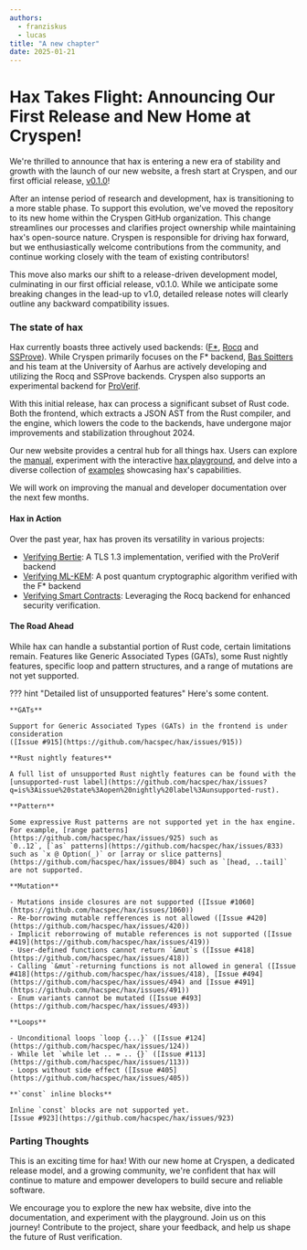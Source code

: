 ```yaml
---
authors:
  - franziskus
  - lucas
title: "A new chapter"
date: 2025-01-21
---
```


# Hax Takes Flight: Announcing Our First Release and New Home at Cryspen!

We're thrilled to announce that hax is entering a new era of stability and
growth with the launch of our new website, a fresh start at Cryspen,
and our first official release,
[v0.1.0](https://github.com/cryspen/hax/releases/tag/cargo-hax-v0.1.0)!

After an intense period of research and development, hax is transitioning to a
more stable phase.
To support this evolution, we've moved the repository to its new home within the
Cryspen GitHub organization.
This change streamlines our processes and clarifies project ownership while
maintaining hax's open-source nature.
Cryspen is responsible for driving hax forward, but we enthusiastically
welcome contributions from the community, and continue working closely with
the team of existing contributors!

This move also marks our shift to a release-driven development model,
culminating in our first official release, v0.1.0.
While we anticipate some breaking changes in the lead-up to v1.0, detailed
release notes will clearly outline any backward compatibility issues.

### The state of hax

Hax currently boasts three actively used backends: ([F\*](https://fstar-lang.org/),
[Rocq](https://rocq-prover.org/) and [SSProve](https://github.com/SSProve/ssprove)).
While Cryspen primarily focuses on the F\* backend, [Bas Spitters](https://www.au.dk/en/spitters@cs.au.dk)
and his team at the University of Aarhus are actively developing and utilizing
the Rocq and SSProve backends. Cryspen also supports an experimental backend for
[ProVerif](https://bblanche.gitlabpages.inria.fr/proverif/).

With this initial release, hax can process a significant subset of Rust code.
Both the frontend, which extracts a JSON AST from the Rust compiler, and the
engine, which lowers the code to the backends, have undergone major
improvements and stabilization throughout 2024.

Our new website provides a central hub for all things hax.
Users can explore the [manual](../../manual/index.md), experiment with the
interactive [hax playground](https://hax-playground.cryspen.com/),
and delve into a diverse collection of [examples](https://github.com/cryspen/hax/tree/main/examples)
showcasing hax's capabilities.

We will work on improving the manual and developer documentation over the next
few months.

#### Hax in Action

Over the past year, hax has proven its versatility in various projects:

- [Verifying Bertie](https://cryspen.com/post/hax-pv/): A TLS 1.3 implementation, verified with the ProVerif backend
- [Verifying ML-KEM](https://cryspen.com/post/ml-kem-verification): A post quantum cryptographic algorithm verified with the F\* backend
- [Verifying Smart Contracts](https://github.com/hacspec/hacspec.github.io/blob/master/coqpl24-paper9-13.pdf): Leveraging the Rocq backend for enhanced security verification.

#### The Road Ahead

While hax can handle a substantial portion of Rust code, certain limitations
remain.
Features like Generic Associated Types (GATs), some Rust nightly features, specific
loop and pattern structures, and a range of mutations are not yet supported.

??? hint "Detailed list of unsupported features"
    Here's some content.

    **GATs**

    Support for Generic Associated Types (GATs) in the frontend is under consideration
    ([Issue #915](https://github.com/hacspec/hax/issues/915))

    **Rust nightly features**

    A full list of unsupported Rust nightly features can be found with the [unsupported-rust label](https://github.com/hacspec/hax/issues?q=is%3Aissue%20state%3Aopen%20nightly%20label%3Aunsupported-rust).

    **Pattern**

    Some expressive Rust patterns are not supported yet in the hax engine.
    For example, [range patterns](https://github.com/hacspec/hax/issues/925) such as
    `0..12`, [`as` patterns](https://github.com/hacspec/hax/issues/833) such as `x @ Option(_)` or [array or slice patterns](https://github.com/hacspec/hax/issues/804) such as `[head, ..tail]` are not supported.

    **Mutation**

    - Mutations inside closures are not supported ([Issue #1060](https://github.com/hacspec/hax/issues/1060))
    - Re-borrowing mutable refferences is not allowed ([Issue #420](https://github.com/hacspec/hax/issues/420))
    - Implicit reborrowing of mutable references is not supported ([Issue #419](https://github.com/hacspec/hax/issues/419))
    - User-defined functions cannot return `&mut`s ([Issue #418](https://github.com/hacspec/hax/issues/418))
    - Calling `&mut`-returning functions is not allowed in general ([Issue #418](https://github.com/hacspec/hax/issues/418), [Issue #494](https://github.com/hacspec/hax/issues/494) and [Issue #491](https://github.com/hacspec/hax/issues/491))
    - Enum variants cannot be mutated ([Issue #493](https://github.com/hacspec/hax/issues/493))

    **Loops**

    - Unconditional loops `loop {...}` ([Issue #124](https://github.com/hacspec/hax/issues/124))
    - While let `while let .. = .. {}` ([Issue #113](https://github.com/hacspec/hax/issues/113))
    - Loops without side effect ([Issue #405](https://github.com/hacspec/hax/issues/405))

    **`const` inline blocks**

    Inline `const` blocks are not supported yet.
    [Issue #923](https://github.com/hacspec/hax/issues/923)

### Parting Thoughts

This is an exciting time for hax!
With our new home at Cryspen, a dedicated release model, and a growing community,
we're confident that hax will continue to mature and empower developers to build
secure and reliable software.

We encourage you to explore the new hax website, dive into the documentation,
and experiment with the playground.
Join us on this journey!
Contribute to the project, share your feedback, and help us shape the future of
Rust verification.
